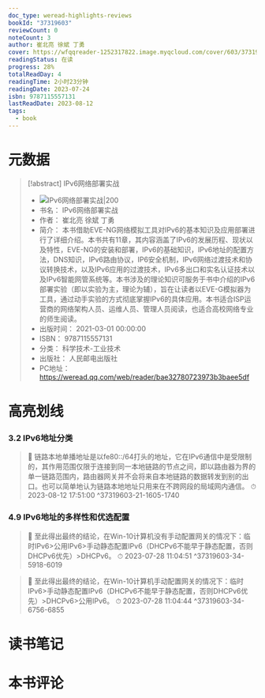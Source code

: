 ```yaml
---
doc_type: weread-highlights-reviews
bookId: "37319603"
reviewCount: 0
noteCount: 3
author: 崔北亮 徐斌 丁勇
cover: https://wfqqreader-1252317822.image.myqcloud.com/cover/603/37319603/t7_37319603.jpg
readingStatus: 在读
progress: 28%
totalReadDay: 4
readingTime: 2小时23分钟
readingDate: 2023-07-24
isbn: 9787115557131
lastReadDate: 2023-08-12
tags:
  - book
---
```

# 元数据
> [!abstract] IPv6网络部署实战
> - ![ IPv6网络部署实战|200](https://wfqqreader-1252317822.image.myqcloud.com/cover/603/37319603/t7_37319603.jpg)
> - 书名： IPv6网络部署实战
> - 作者： 崔北亮 徐斌 丁勇
> - 简介： 本书借助EVE-NG网络模拟工具对IPv6的基本知识及应用部署进行了详细介绍。本书共有11章，其内容涵盖了IPv6的发展历程、现状以及特性，EVE-NG的安装和部署，IPv6的基础知识，IPv6地址的配置方法，DNS知识，IPv6路由协议，IP6安全机制，IPv6网络过渡技术和协议转换技术，以及IPv6应用的过渡技术，IPv6多出口和实名认证技术以及IPv6智能网管系统等。本书涉及的理论知识可服务于书中介绍的IPv6部署实验（即以实验为主，理论为辅），旨在让读者以EVE-G模拟器为工具，通过动手实验的方式彻底掌握IPv6的具体应用。本书适合ISP运营商的网络架构人员、运维人员、管理人员阅读，也适合高校网络专业的师生阅读。
> - 出版时间： 2021-03-01 00:00:00
> - ISBN： 9787115557131
> - 分类： 科学技术-工业技术
> - 出版社： 人民邮电出版社
> - PC地址：https://weread.qq.com/web/reader/bae32780723973b3baee5df

# 高亮划线

### 3.2 IPv6地址分类

> 📌 链路本地单播地址是以fe80::/64打头的地址，它在IPv6通信中是受限制的，其作用范围仅限于连接到同一本地链路的节点之间，即以路由器为界的单一链路范围内，路由器网关并不会将来自本地链路的数据转发到别的出口。也可以简单地认为链路本地地址只用来在不跨网段的局域网内通信。 
> ⏱ 2023-08-12 17:51:00 ^37319603-21-1605-1740

### 4.9 IPv6地址的多样性和优选配置

> 📌 至此得出最终的结论，在Win-10计算机没有手动配置网关的情况下：临时IPv6>公用IPv6>手动静态配置IPv6（DHCPv6不能早于静态配置，否则DHCPv6优先）>DHCPv6。 
> ⏱ 2023-07-28 11:04:51 ^37319603-34-5918-6019

> 📌 至此得出最终的结论，在Win-10计算机手动配置网关的情况下：临时IPv6>手动静态配置IPv6（DHCPv6不能早于静态配置，否则DHCPv6优先）>DHCPv6>公用IPv6。 
> ⏱ 2023-07-28 11:04:44 ^37319603-34-6756-6855

# 读书笔记

# 本书评论

